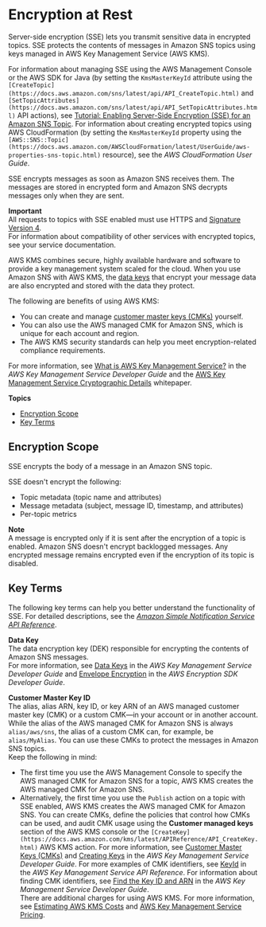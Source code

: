 # Encryption at Rest<a name="sns-server-side-encryption"></a>

Server\-side encryption \(SSE\) lets you transmit sensitive data in encrypted topics\. SSE protects the contents of messages in Amazon SNS topics using keys managed in AWS Key Management Service \(AWS KMS\)\. 

For information about managing SSE using the AWS Management Console or the AWS SDK for Java \(by setting the `KmsMasterKeyId` attribute using the `[CreateTopic](https://docs.aws.amazon.com/sns/latest/api/API_CreateTopic.html)` and `[SetTopicAttributes](https://docs.aws.amazon.com/sns/latest/api/API_SetTopicAttributes.html)` API actions\), see [Tutorial: Enabling Server\-Side Encryption \(SSE\) for an Amazon SNS Topic](sns-tutorial-enable-encryption-for-topic.md)\. For information about creating encrypted topics using AWS CloudFormation \(by setting the `KmsMasterKeyId` property using the `[AWS::SNS::Topic](https://docs.aws.amazon.com/AWSCloudFormation/latest/UserGuide/aws-properties-sns-topic.html)` resource\), see the *AWS CloudFormation User Guide*\.

SSE encrypts messages as soon as Amazon SNS receives them\. The messages are stored in encrypted form and Amazon SNS decrypts messages only when they are sent\.

**Important**  
All requests to topics with SSE enabled must use HTTPS and [Signature Version 4](https://docs.aws.amazon.com/general/latest/gr/signature-version-4.html)\.  
For information about compatibility of other services with encrypted topics, see your service documentation\.

AWS KMS combines secure, highly available hardware and software to provide a key management system scaled for the cloud\. When you use Amazon SNS with AWS KMS, the [data keys](#sse-key-terms) that encrypt your message data are also encrypted and stored with the data they protect\.

The following are benefits of using AWS KMS:
+ You can create and manage [customer master keys \(CMKs\)](#sse-key-terms) yourself\.
+ You can also use the AWS managed CMK for Amazon SNS, which is unique for each account and region\.
+ The AWS KMS security standards can help you meet encryption\-related compliance requirements\.

For more information, see [What is AWS Key Management Service?](https://docs.aws.amazon.com/kms/latest/developerguide/overview.html) in the *AWS Key Management Service Developer Guide* and the [AWS Key Management Service Cryptographic Details](https://d0.awsstatic.com/whitepapers/KMS-Cryptographic-Details.pdf) whitepaper\.

**Topics**
+ [Encryption Scope](#what-does-sse-encrypt)
+ [Key Terms](#sse-key-terms)

## Encryption Scope<a name="what-does-sse-encrypt"></a>

SSE encrypts the body of a message in an Amazon SNS topic\.

SSE doesn't encrypt the following:
+ Topic metadata \(topic name and attributes\)
+ Message metadata \(subject, message ID, timestamp, and attributes\)
+ Per\-topic metrics

**Note**  
A message is encrypted only if it is sent after the encryption of a topic is enabled\. Amazon SNS doesn't encrypt backlogged messages\.
Any encrypted message remains encrypted even if the encryption of its topic is disabled\.

## Key Terms<a name="sse-key-terms"></a>

The following key terms can help you better understand the functionality of SSE\. For detailed descriptions, see the *[Amazon Simple Notification Service API Reference](https://docs.aws.amazon.com/sns/latest/api/)*\.

**Data Key**  
The data encryption key \(DEK\) responsible for encrypting the contents of Amazon SNS messages\.  
For more information, see [Data Keys](https://docs.aws.amazon.com/kms/latest/developerguide/concepts.html#data-keys) in the *AWS Key Management Service Developer Guide* and [Envelope Encryption](https://docs.aws.amazon.com/encryption-sdk/latest/developer-guide/how-it-works.html#envelope-encryption) in the *AWS Encryption SDK Developer Guide*\.

**Customer Master Key ID**  
The alias, alias ARN, key ID, or key ARN of an AWS managed customer master key \(CMK\) or a custom CMK—in your account or in another account\. While the alias of the AWS managed CMK for Amazon SNS is always `alias/aws/sns`, the alias of a custom CMK can, for example, be `alias/MyAlias`\. You can use these CMKs to protect the messages in Amazon SNS topics\.   
Keep the following in mind:  
+ The first time you use the AWS Management Console to specify the AWS managed CMK for Amazon SNS for a topic, AWS KMS creates the AWS managed CMK for Amazon SNS\.
+ Alternatively, the first time you use the `Publish` action on a topic with SSE enabled, AWS KMS creates the AWS managed CMK for Amazon SNS\.
You can create CMKs, define the policies that control how CMKs can be used, and audit CMK usage using the **Customer managed keys** section of the AWS KMS console or the `[CreateKey](https://docs.aws.amazon.com/kms/latest/APIReference/API_CreateKey.html)` AWS KMS action\. For more information, see [Customer Master Keys \(CMKs\)](https://docs.aws.amazon.com/kms/latest/developerguide/concepts.html#master_keys) and [Creating Keys](https://docs.aws.amazon.com/kms/latest/developerguide/create-keys.html) in the *AWS Key Management Service Developer Guide*\. For more examples of CMK identifiers, see [KeyId](https://docs.aws.amazon.com/kms/latest/APIReference/API_DescribeKey.html#API_DescribeKey_RequestParameters) in the *AWS Key Management Service API Reference*\. For information about finding CMK identifiers, see [Find the Key ID and ARN](https://docs.aws.amazon.com/kms/latest/developerguide/viewing-keys.html#find-cmk-id-arn) in the *AWS Key Management Service Developer Guide*\.  
There are additional charges for using AWS KMS\. For more information, see [Estimating AWS KMS Costs](sns-key-management.md#sse-estimate-kms-usage-costs) and [AWS Key Management Service Pricing](https://aws.amazon.com/kms/pricing)\.